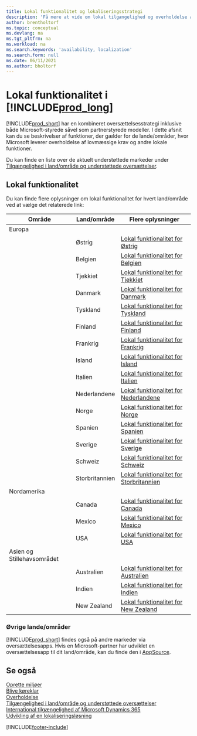 ```yaml
---
title: Lokal funktionalitet og lokaliseringsstrategi
description: 'Få mere at vide om lokal tilgængelighed og overholdelse af Business Central for de lande/områder, hvor Microsoft leverer den lokale funktionalitet.'
author: brentholtorf
ms.topic: conceptual
ms.devlang: na
ms.tgt_pltfrm: na
ms.workload: na
ms.search.keywords: 'availability, localization'
ms.search.form: null
ms.date: 06/11/2021
ms.author: bholtorf
---
```

# <a name="what-is-local-functionality-in-"></a>Lokal funktionalitet i [!INCLUDE[prod_long](includes/prod_long.md)]

[!INCLUDE[prod_short](includes/prod_short.md)] har en kombineret oversættelsesstrategi inklusive både Microsoft-styrede såvel som partnerstyrede modeller. I dette afsnit kan du se beskrivelser af funktioner, der gælder for de lande/områder, hvor Microsoft leverer overholdelse af lovmæssige krav og andre lokale funktioner.  

Du kan finde en liste over de aktuelt understøttede markeder under [Tilgængelighed i land/område og understøttede oversættelser](/dynamics365/business-central/dev-itpro/compliance/apptest-countries-and-translations?toc=/dynamics365/business-central/toc.json).  

## <a name="local-functionality"></a>Lokal funktionalitet

Du kan finde flere oplysninger om lokal funktionalitet for hvert land/område ved at vælge det relaterede link:

| Område | Land/område | Flere oplysninger |
| --- | --- |--- |
| Europa |  | |
|        | Østrig | [Lokal funktionalitet for Østrig](localfunctionality/austria/austria-local-functionality.md) |
|        | Belgien | [Lokal funktionalitet for Belgien](localfunctionality/belgium/belgium-local-functionality.md) |
|        | Tjekkiet | [Lokal funktionalitet for Tjekkiet](localfunctionality/czech/czech-local-functionality.md) |
|        | Danmark | [Lokal funktionalitet for Danmark](localfunctionality/denmark/denmark-local-functionality.md) |
|        | Tyskland | [Lokal funktionalitet for Tyskland](localfunctionality/germany/germany-local-functionality.md) |
|        | Finland | [Lokal funktionalitet for Finland](localfunctionality/finland/finland-local-functionality.md) |
|        | Frankrig | [Lokal funktionalitet for Frankrig](localfunctionality/france/france-local-functionality.md) |
|        | Island | [Lokal funktionalitet for Island](localfunctionality/iceland/iceland-local-functionality.md) |
|        | Italien | [Lokal funktionalitet for Italien](localfunctionality/italy/italy-local-functionality.md) |
|        | Nederlandene | [Lokal funktionalitet for Nederlandene](localfunctionality/netherlands/netherlands-local-functionality.md) |
|        | Norge | [Lokal funktionalitet for Norge](localfunctionality/norway/norway-local-functionality.md) |
|        | Spanien | [Lokal funktionalitet for Spanien](localfunctionality/spain/spain-local-functionality.md) |
|        | Sverige | [Lokal funktionalitet for Sverige](localfunctionality/sweden/sweden-local-functionality.md) |
|        | Schweiz | [Lokal funktionalitet for Schweiz](localfunctionality/switzerland/switzerland-local-functionality.md) |
|        | Storbritannien | [Lokal funktionalitet for Storbritannien](localfunctionality/unitedkingdom/united-kingdom-local-functionality.md) |
| Nordamerika |       |  |
|        | Canada|[Lokal funktionalitet for Canada](localfunctionality/canada/canada-local-functionality.md) |
|        | Mexico | [Lokal funktionalitet for Mexico](localfunctionality/mexico/mexico-local-functionality.md) |
|        | USA|[Lokal funktionalitet for USA](localfunctionality/unitedstates/united-states-local-functionality.md) |
| Asien og Stillehavsområdet |       |  |
|        | Australien | [Lokal funktionalitet for Australien](localfunctionality/australia/australia-local-functionality.md) |
|        | Indien | [Lokal funktionalitet for Indien](LocalFunctionality/India/india-local-functionality.md) |
|        | New Zealand | [Lokal funktionalitet for New Zealand](localfunctionality/newzealand/new-zealand-local-functionality.md) |

### <a name="other-countriesregions"></a>Øvrige lande/områder

[!INCLUDE[prod_short](includes/prod_short.md)] findes også på andre markeder via oversættelsesapps. Hvis en Microsoft-partner har udviklet en oversættelsesapp til dit land/område, kan du finde den i [AppSource](https://go.microsoft.com/fwlink/?linkid=2081646).

## <a name="see-also"></a>Se også
[Oprette miljøer](/dynamics365/business-central/dev-itpro/administration/tenant-admin-center-environments)  
[Blive køreklar](ui-get-ready-business.md)  
[Overholdelse](compliance/compliance-overview.md)  
[Tilgængelighed i land/område og understøttede oversættelser](/dynamics365/business-central/dev-itpro/compliance/apptest-countries-and-translations?toc=/dynamics365/business-central/toc.json)  
[International tilgængelighed af Microsoft Dynamics 365](/dynamics365/get-started/availability)  
[Udvikling af en lokaliseringsløsning](/dynamics365/business-central/dev-itpro/developer/readiness/readiness-develop-localization)  


[!INCLUDE[footer-include](includes/footer-banner.md)]
